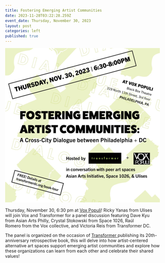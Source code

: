 ```yaml
---
title: Fostering Emerging Artist Communities
date: 2023-11-28T03:22:28.259Z
event_date: Thursday, November 30, 2023
layout: post
categories: left
published: true
---
```

![](/assets/img/screen-shot-2023-11-27-at-10.10.40-pm.png)

Thursday, November 30, 6:30 pm at [Vox Populi](https://voxpopuligallery.org/)! Ricky Yanas from Ulises will join Vox and Transformer for a panel discussion featuring Dave Kyu from Asian Arts Philly, Crystal Stokowski from Space 1026, Raúl Romero from the Vox collective, and Victoria Reis f﻿rom Transformer DC.

The panel is organized on the occasion of [Transformer ](https://www.transformerdc.org/)publishing its 20th-anniversary retrospective book, this will delve into how artist-centered alternative art spaces support emerging artist communities and explore how these organizations can learn from each other and celebrate their shared values!